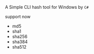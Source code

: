 A Simple CLI hash tool for Windows by `C#`

support now

-   md5
-   sha1
-   sha256
-   sha384
-   sha512

